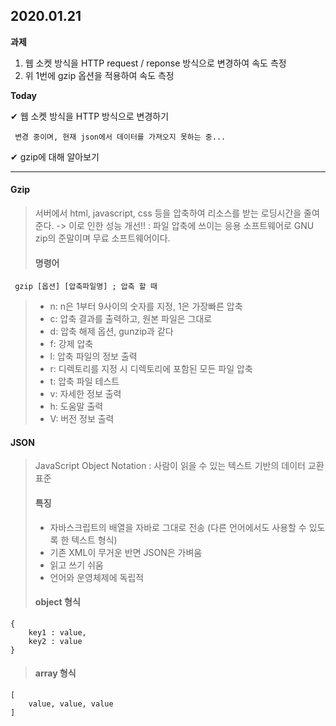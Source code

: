 ## 2020.01.21

**과제**
1) 웹 소켓 방식을 HTTP request / reponse 방식으로 변경하여 속도 측정
2) 위 1번에 gzip 옵션을 적용하여 속도 측정

**Today**

&#10004; 웹 소켓 방식을 HTTP 방식으로 변경하기 

     변경 중이며, 현재 json에서 데이터를 가져오지 못하는 중...

&#10004; gzip에 대해 알아보기


---


#### Gzip
>
> 서버에서 html, javascript, css 등을 압축하여 리소스를 받는 로딩시간을 줄여준다.
>   -> 이로 인한 성능 개선!!
> : 파일 압축에 쓰이는 응용 소프트웨어로 GNU zip의 준말이며 무료 소프트웨어이다.
> #### 명령어
```
 gzip [옵션] [압축파일명] ; 압축 할 때
```
> - n: n은 1부터 9사이의 숫자를 지정, 1은 가장빠른 압축
> - c: 압축 결과를 출력하고, 원본 파일은 그대로
> - d: 압축 해제 옵션, gunzip과 같다
> - f: 강제 압축
> - l: 압축 파일의 정보 출력
> - r: 디렉토리를 지정 시 디렉토리에 포함된 모든 파일 압축
> - t: 압축 파일 테스트
> - v: 자세한 정보 출력
> - h: 도움말 출력
> - V: 버전 정보 출력
>
 

 
 #### JSON
> JavaScript Object Notation
> : 사람이 읽을 수 있는 텍스트 기반의 데이터 교환 표준
> #### 특징
> - 자바스크립트의 배열을 자바로 그대로 전송 (다른 언어에서도 사용할 수 있도록 한 텍스트 형식)
> - 기존 XML이 무거운 반면 JSON은 가벼움
> - 읽고 쓰기 쉬움
> - 언어와 운영체제에 독립적
> #### object 형식
```
{
    key1 : value,
    key2 : value
}
```
> #### array 형식
```
[
    value, value, value
]
```
